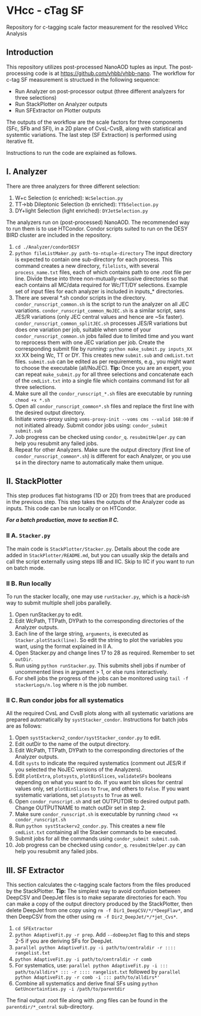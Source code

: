 # VHcc - cTag SF
Repository for c-tagging scale factor measurement for the resolved VHcc Analysis
## Introduction
This repository utilizes post-processed NanoAOD tuples as input. The post-processing code is at https://github.com/vhbb/vhbb-nano.
The workflow for c-tag SF measurement is structued in the following sequence:
 -   Run Analyzer on post-processor output (three different analyzers for three selections)
 -   Run StackPlotter on Analyzer outputs
 -   Run SFExtractor on Plotter outputs

The outputs of the workflow are the scale factors for three components (SFc, SFb and SFl), in a 2D plane of CvsL-CvsB, along with statistical and systemtic variations.
The last step (SF Extraction) is performed using iterative fit.

Instructions to run the code are explained as follows.

## I. Analyzer
There are three analyzers for three different selection:
1. W+c Selection (c enriched): `WcSelection.py`
2. TT->bb Dileptonic Selection (b enriched): `TTbSelection.py`
3. DY+light Selection (light enriched): `DYJetSelection.py`

The analyzers run on (post-processed) NanoAOD. The recommended way to run them is to use HTCondor. Condor scripts suited to run on the DESY BIRD cluster are included in the repository.

1. ```cd ./Analyzer/condorDESY```
2. ```python fileListMaker.py path-to-ntuple-directory```
The input directory is expected to contain one sub-directory for each process. This command creates a new directory, `filelists`, with several `process_name.txt` files, each of which contains path to one .root file per line. Divide these into three non-mutually-exclusive directories so that each contains all MC/data required for Wc/TT/DY selections. Example set of input files for each analyzer is included in inputs_* directories.
3. There are several *.sh condor scripts in the directory. `condor_runscript_common.sh` is the script to run the analyzer on all JEC variations. `condor_runscript_common_NoJEC.sh` is a similar script, sans JES/R variations (only JEC central values and hence are ~5x faster). `condor_runscript_common_splitJEC.sh` processes JES/R variations but does one variation per job, suitable when some of your `condor_runscript_common.sh` jobs failed due to limited time and you want to reprocess them with one JEC variation per job.
Create the corresponding submit file by running:
```python make_submit.py inputs_XX XX``` XX being Wc, TT or DY.
This creates new `submit.sub` and `cmdList.txt` files. `submit.sub` can be edited as per requirements, e.g., you might want to choose the executable (all/NoJEC).
**Tip:** Once you are an expert, you can repeat `make_submit.py` for all three selections and concatenate each of the `cmdList.txt` into a single file which contains command list for all three selections.
4. Make sure all the `condor_runscript_*.sh` files are executable by running `chmod +x *.sh`
5. Open all `condor_runscript_common*.sh` files and replace the first line with the desired output directory.
6. Initiate voms-proxy using `voms-proxy-init --voms cms --valid 168:00` if not initiated already. Submit condor jobs using:
```condor_submit submit.sub```
7. Job progress can be checked using `condor_q`. `resubmitHelper.py` can help you resubmit any failed jobs.
8. Repeat for other Analyzers. Make sure the output directory (first line of `condor_runscript_common*.sh`) is different for each Analyzer, or you use `$4` in the directory name to automatically make them unique.

## II. StackPlotter
This step produces flat histograms (1D or 2D) from trees that are produced in the previous step. This step takes the outputs of the Analyzer code as inputs. This code can be run locally or on HTCondor.

***For a batch production, move to section II C.***

### II A. `Stacker.py`
The main code is `StackPlotter/Stacker.py`. Details about the code are added in `StackPlotter/README.md`, but you can usually skip the details and call the script externally using steps IIB and IIC. Skip to IIC if you want to run on batch mode.

### II B. Run locally
To run the stacker locally, one may use `runStacker.py`, which is a *hack-ish* way to submit multiple shell jobs parallelly.
1. Open runStacker.py to edit.
2. Edit WcPath, TTPath, DYPath to the corresponding directories of the Analyzer outputs.
3. Each line of the large string, `arguments`, is executed as `Stacker.plotStack(line)`. So edit the string to plot the variables you want, using the format explained in II A.
4. Open Stacker.py and change lines 17 to 28 as required. Remember to set `outDir`.
5. Run using `python runStacker.py`. This submits shell jobs if number of uncommented lines in argument > 1, or else runs interactively.
6. For shell jobs the progress of the jobs can be monitored using `tail -f stackerLogs/n.log` where n is the job number.

### II C. Run condor jobs for all systematics
All the required CvsL and CvsB plots along with all systematic variations are prepared automatically by `systStacker_condor`. Instructions for batch jobs are as follows:
1. Open `systStackerv2_condor/systStacker_condor.py` to edit.
2. Edit outDir to the name of the output directory.
3. Edit WcPath, TTPath, DYPath to the corresponding directories of the Analyzer outputs.
4. Edit `systs` to indicate the required systematics (comment out JES/R if you selected the NoJEC versions of the Analyzers).
5. Edit `plotExtra`, `plotsysts`, `plotBinSlices`, `validateSFs` booleans depending on what you want to do. If you want bin slices for central values only, set `plotBinSlices` to `True`, and others to `False`. If you want systematic variations, set `plotsysts` to `True` as well.
6. Open `condor_runscript.sh` and set OUTPUTDIR to desired output path. Change OUTPUTNAME to match outDir set in step 2.
7. Make sure `condor_runscript.sh` is executable by running `chmod +x condor_runscript.sh`
8. Run `python systStackerv2_condor.py`. This creates a new file `cmdList.txt` containing all the Stacker commands to be executed.
9. Submit jobs for all the commands using `condor_submit submit.sub`.
10. Job progress can be checked using `condor_q`. `resubmitHelper.py` can help you resubmit any failed jobs.

## III. SF Extractor
This section calculates the c-tagging scale factors from the files produced by the StackPlotter.
**Tip:** The simplest way to avoid confusion between DeepCSV and DeepJet files is to make separate directories for each. You can make a copy of the output directory produced by the StackPlotter, then delete DeepJet from one copy using ```rm -f Dir1_DeepCSV/*/*DeepFlav*```, and then DeepCSV from the other using ```rm -f Dir2_DeepJet/*/*jet_Cvs*```.
1. ```cd SFExtractor```
2. ```python AdaptiveFit.py -r prep```. Add `--doDeepJet` flag to this and steps 2-5 if you are deriving SFs for DeepJet.
3. ```parallel python AdaptiveFit.py -i path/to/centraldir -r :::: rangelist.txt```
4. ```python AdaptiveFit.py -i path/to/centraldir -r comb```
5. For systematics, use: ```parallel python AdaptiveFit.py -i ::: path/to/alldirs* ::: -r :::: rangelist.txt``` followed by ```parallel python AdaptiveFit.py -r comb -i ::: path/to/alldirs*'```
6. Combine all systematics and derive final SFs using ```python GetUncertainties.py -i /path/to/parentdir```

The final output .root file along with .png files can be found in the `parentdir/*_central` sub-directory.
